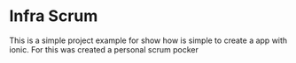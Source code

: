 # Infra Scrum

This is a simple project example for show how is simple to create a app with ionic.
For this was created a personal scrum pocker
